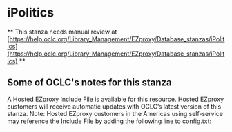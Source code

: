 # iPolitics
** This stanza needs manual review at [https://help.oclc.org/Library_Management/EZproxy/Database_stanzas/iPolitics](https://help.oclc.org/Library_Management/EZproxy/Database_stanzas/iPolitics) **

## Some of OCLC's notes for this stanza

A Hosted EZproxy Include File is available for this resource. Hosted EZproxy customers will receive automatic updates with OCLC&rsquo;s latest version of this stanza. Note: Hosted EZproxy customers in the Americas using self-service may reference the Include File by adding the following line to config.txt:

&nbsp;

&nbsp;
